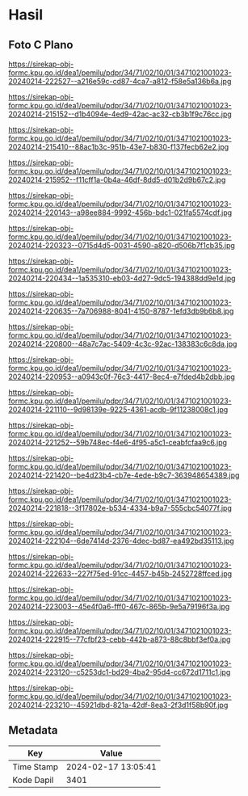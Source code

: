 # Hasil

## Foto C Plano

https://sirekap-obj-formc.kpu.go.id/dea1/pemilu/pdpr/34/71/02/10/01/3471021001023-20240214-222527--a216e59c-cd87-4ca7-a812-f58e5a136b6a.jpg

https://sirekap-obj-formc.kpu.go.id/dea1/pemilu/pdpr/34/71/02/10/01/3471021001023-20240214-215152--d1b4094e-4ed9-42ac-ac32-cb3b1f9c76cc.jpg

https://sirekap-obj-formc.kpu.go.id/dea1/pemilu/pdpr/34/71/02/10/01/3471021001023-20240214-215410--88ac1b3c-951b-43e7-b830-f137fecb62e2.jpg

https://sirekap-obj-formc.kpu.go.id/dea1/pemilu/pdpr/34/71/02/10/01/3471021001023-20240214-215952--f11cff1a-0b4a-46df-8dd5-d01b2d9b67c2.jpg

https://sirekap-obj-formc.kpu.go.id/dea1/pemilu/pdpr/34/71/02/10/01/3471021001023-20240214-220143--a98ee884-9992-456b-bdc1-021fa5574cdf.jpg

https://sirekap-obj-formc.kpu.go.id/dea1/pemilu/pdpr/34/71/02/10/01/3471021001023-20240214-220323--0715d4d5-0031-4590-a820-d506b7f1cb35.jpg

https://sirekap-obj-formc.kpu.go.id/dea1/pemilu/pdpr/34/71/02/10/01/3471021001023-20240214-220434--1a535310-eb03-4d27-9dc5-194388dd9e1d.jpg

https://sirekap-obj-formc.kpu.go.id/dea1/pemilu/pdpr/34/71/02/10/01/3471021001023-20240214-220635--7a706988-8041-4150-8787-1efd3db9b6b8.jpg

https://sirekap-obj-formc.kpu.go.id/dea1/pemilu/pdpr/34/71/02/10/01/3471021001023-20240214-220800--48a7c7ac-5409-4c3c-92ac-138383c6c8da.jpg

https://sirekap-obj-formc.kpu.go.id/dea1/pemilu/pdpr/34/71/02/10/01/3471021001023-20240214-220953--a0943c0f-76c3-4417-8ec4-e7fded4b2dbb.jpg

https://sirekap-obj-formc.kpu.go.id/dea1/pemilu/pdpr/34/71/02/10/01/3471021001023-20240214-221110--9d98139e-9225-4361-acdb-9f11238008c1.jpg

https://sirekap-obj-formc.kpu.go.id/dea1/pemilu/pdpr/34/71/02/10/01/3471021001023-20240214-221252--59b748ec-f4e6-4f95-a5c1-ceabfcfaa9c6.jpg

https://sirekap-obj-formc.kpu.go.id/dea1/pemilu/pdpr/34/71/02/10/01/3471021001023-20240214-221420--be4d23b4-cb7e-4ede-b9c7-363948654389.jpg

https://sirekap-obj-formc.kpu.go.id/dea1/pemilu/pdpr/34/71/02/10/01/3471021001023-20240214-221818--3f17802e-b534-4334-b9a7-555cbc54077f.jpg

https://sirekap-obj-formc.kpu.go.id/dea1/pemilu/pdpr/34/71/02/10/01/3471021001023-20240214-222104--6de7414d-2376-4dec-bd87-ea492bd35113.jpg

https://sirekap-obj-formc.kpu.go.id/dea1/pemilu/pdpr/34/71/02/10/01/3471021001023-20240214-222633--227f75ed-91cc-4457-b45b-2452728ffced.jpg

https://sirekap-obj-formc.kpu.go.id/dea1/pemilu/pdpr/34/71/02/10/01/3471021001023-20240214-223003--45e4f0a6-fff0-467c-865b-9e5a79196f3a.jpg

https://sirekap-obj-formc.kpu.go.id/dea1/pemilu/pdpr/34/71/02/10/01/3471021001023-20240214-222915--77cfbf23-cebb-442b-a873-88c8bbf3ef0a.jpg

https://sirekap-obj-formc.kpu.go.id/dea1/pemilu/pdpr/34/71/02/10/01/3471021001023-20240214-223120--c5253dc1-bd29-4ba2-95d4-cc672d1711c1.jpg

https://sirekap-obj-formc.kpu.go.id/dea1/pemilu/pdpr/34/71/02/10/01/3471021001023-20240214-223210--45921dbd-821a-42df-8ea3-2f3d1f58b90f.jpg


## Metadata

| Key        | Value               |
| ---------- | ------------------- |
| Time Stamp | 2024-02-17 13:05:41 |
| Kode Dapil | 3401                |



